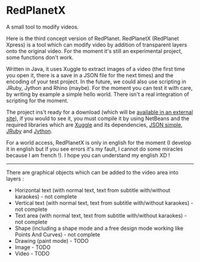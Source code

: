 RedPlanetX
==========

A small tool to modify videos.

Here is the third concept version of RedPlanet. RedPlanetX (RedPlanet Xpress) is a tool which can modify video by addition of transparent layers onto the original video. For the moment it's still an experimental project, some functions don't work.

Written in Java, it uses Xuggle to extract images of a video (the first time you open it, there is a save in a JSON file for the next times) and the encoding of your test project. In the future, we could also use scripting in JRuby, Jython and Rhino (maybe). For the moment you can test it with care, by writing by example a simple hello world. There isn't a real integration of scripting for the moment.

The project ins't ready for a download (which will be <a href="http://www.redarchive.hol.es/">available in an external site</a>), if you would to see it, you must compile it by using NetBeans and the required libraries which are <a href="https://github.com/artclarke/xuggle-xuggler">Xuggle</a> and its dependencies, <a href="http://code.google.com/p/json-simple/">JSON simple</a>, <a href="https://github.com/jruby/jruby">JRuby</a> and <a href="http://www.jython.org/">Jython</a>.

For a world access, RedPlanetX is only in english for the moment (I develop it in english but if you see errors it's my fault, I cannot do some miracles because I am french !). I hope you can understand my english XD !

---

There are graphical objects which can be added to the video area into layers :

<ul>
<li>Horizontal text (with normal text, text from subtitle with/without karaokes) - not complete</li>
<li>Vertical text (with normal text, text from subtitle with/without karaokes) - not complete</li>
<li>Text area (with normal text, text from subtitle with/without karaokes) - not complete</li>
<li>Shape (including a shape mode and a free design mode working like Points And Curves) - not complete</li>
<li>Drawing (paint mode) - TODO</li>
<li>Image - TODO</li>
<li>Video - TODO</li>
</ul>
